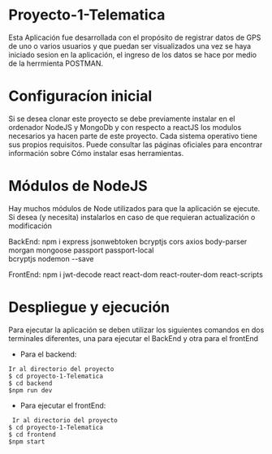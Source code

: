 # Proyecto-1-Telematica

Esta Aplicación fue desarrollada con el propósito de registrar datos de GPS de uno o varios usuarios y que puedan ser visualizados una vez se haya iniciado sesion en la aplicación,
el ingreso de los datos se hace por medio de la herrmienta POSTMAN.

Configuracíon inicial
======================
Si se desea clonar este proyecto se debe previamente instalar en el ordenador
NodeJS y MongoDb y con respecto a reactJS los modulos necesarios 
ya hacen parte de este proyecto. Cada sistema operativo tiene sus propios requisitos. 
Puede consultar las páginas oficiales para encontrar información sobre
Cómo instalar esas herramientas.


Módulos de NodeJS
=================
Hay muchos módulos de Node utilizados para que la aplicación se ejecute.
Si desea (y necesita) instalarlos en caso de que requieran actualización o modificación

BackEnd:
npm i express jsonwebtoken bcryptjs cors axios body-parser morgan mongoose passport passport-local \
 bcryptjs nodemon --save
 
FrontEnd:
npm i jwt-decode react react-dom react-router-dom react-scripts

Despliegue y ejecución
=================

Para ejecutar la aplicación se deben utilizar los siguientes comandos en dos terminales diferentes, una para ejecutar el BackEnd y otra para el frontEnd

+ Para el backend:
 
 ```
 Ir al directorio del proyecto
$ cd proyecto-1-Telematica
$ cd backend
$npm run dev
```
+ Para ejecutar el frontEnd:
```
 Ir al directorio del proyecto
$ cd proyecto-1-Telematica
$ cd frontend
$npm start
```

